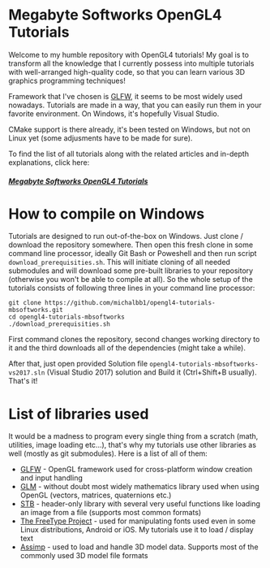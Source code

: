 # Megabyte Softworks OpenGL4 Tutorials

Welcome to my humble repository with OpenGL4 tutorials! My goal is to transform all the knowledge that I currently possess into multiple tutorials with well-arranged high-quality code, so that you can learn various 3D graphics programming techniques!

Framework that I've chosen is [GLFW](https://www.glfw.org), it seems to be most widely used nowadays. Tutorials are made in a way, that you can easily run them in your favorite environment. On Windows, it's hopefully Visual Studio.

CMake support is there already, it's been tested on Windows, but not on Linux yet (some adjusments have to be made for sure).

To find the list of all tutorials along with the related articles and in-depth explanations, click here:

##### [Megabyte Softworks OpenGL4 Tutorials](http://www.mbsoftworks.sk/tutorials/opengl4 "Homepage of OpenGL4 tutorials")

# How to compile on Windows

Tutorials are designed to run out-of-the-box on Windows. Just clone / download the repository somewhere. Then open this fresh clone in some command line processor, ideally Git Bash or Poweshell and then run script `download_prerequisities.sh`. This will initiate cloning of all needed submodules and will download some pre-built libraries to your repository (otherwise you won't be able to compile at all). So the whole setup of the tutorials consists of following three lines in your command line processor:

```
git clone https://github.com/michalbb1/opengl4-tutorials-mbsoftworks.git
cd opengl4-tutorials-mbsoftworks
./download_prerequisities.sh
```

First command clones the repository, second changes working directory to it and the third downloads all of the dependencies (might take a while).

After that, just open provided Solution file `opengl4-tutorials-mbsoftworks-vs2017.sln` (Visual Studio 2017) solution and Build it (Ctrl+Shift+B usually). That's it!

# List of libraries used
It would be a madness to program every single thing from a scratch (math, utilities, image loading etc...), that's why my tutorials use other libraries as well (mostly as git submodules). Here is a list of all of them:

- [GLFW](https://www.glfw.org) - OpenGL framework used for cross-platform window creation and input handling
- [GLM](https://glm.g-truc.net/0.9.9/index.html) - without doubt most widely mathematics library used when using OpenGL (vectors, matrices, quaternions etc.)
- [STB](https://github.com/nothings/stb) - header-only library with several very useful functions like loading an image from a file (supports most common formats)
- [The FreeType Project](https://www.freetype.org/) - used for manipulating fonts used even in some Linux distributions, Android or iOS. My tutorials use it to load / display text
- [Assimp](http://www.assimp.org) - used to load and handle 3D model data. Supports most of the commonly used 3D model file formats